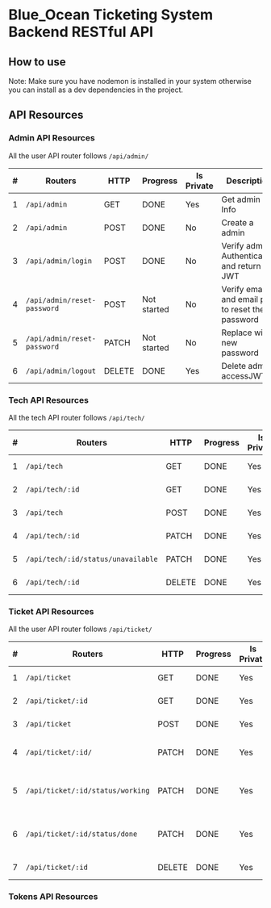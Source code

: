 # Blue_Ocean Ticketing System Backend RESTful API


## How to use



Note: Make sure you have nodemon is installed in your system otherwise you can install as a dev dependencies in the project.

## API Resources

### Admin API Resources

All the user API router follows `/api/admin/`

| #   | Routers                     | HTTP   | Progress    | Is Private | Description                                      |
| --- | --------------------------- | ------ | ----------- | ---------- | ------------------------------------------------ |
| 1   | `/api/admin`                | GET    | DONE        | Yes        | Get admin Info                                   |
| 2   | `/api/admin`                | POST   | DONE        | No         | Create a admin                                   |
| 3   | `/api/admin/login`          | POST   | DONE        | No         | Verify admin Authentication and return JWT       |
| 4   | `/api/admin/reset-password` | POST   | Not started | No         | Verify email and email pin to reset the password |
| 5   | `/api/admin/reset-password` | PATCH  | Not started | No         | Replace with new password                        |
| 6   | `/api/admin/logout`         | DELETE | DONE        | Yes        | Delete admin accessJWT                           |


### Tech API Resources

All the tech API router follows `/api/tech/`

| #   | Routers                             | HTTP   | Progress | Is Private | Description                                      |
| --- | ----------------------------------- | ------ | -------- | ---------- | ------------------------------------------------ |
| 1   | `/api/tech`                         | GET    | DONE     | Yes        | Get all tech Info                                |
| 2   | `/api/tech/:id`                     | GET    | DONE     | Yes        | Get a tech details                               |
| 3   | `/api/tech`                         | POST   | DONE     | Yes        | Create a tech                                    |
| 4   | `/api/tech/:id`                     | PATCH  | DONE     | Yes        | Update tech details                              |
| 5   | `/api/tech/:id/status/unavailable`  | PATCH  | DONE     | Yes        | Update tech status                               |
| 6   | `/api/tech/:id`                     | DELETE | DONE     | Yes        | Delete a tech                                    |


### Ticket API Resources

All the user API router follows `/api/ticket/`

| #   | Routers                             | HTTP   | Progress | Is Private | Description                                      |
| --- | ----------------------------------- | ------ | -------- | ---------- | ------------------------------------------------ |
| 1   | `/api/ticket`                       | GET    | DONE     | Yes        | Get all ticket Info                              |
| 2   | `/api/ticket/:id`                   | GET    | DONE     | Yes        | Get a ticket details                             |
| 3   | `/api/ticket`                       | POST   | DONE     | Yes        | Create a ticket                                  |
| 4   | `/api/ticket/:id/`                  | PATCH  | DONE     | Yes        | Update ticket details                            |
| 5   | `/api/ticket/:id/status/working`    | PATCH  | DONE     | Yes        | Update ticket status to working                  |
| 6   | `/api/ticket/:id/status/done`       | PATCH  | DONE     | Yes        | Update ticket status to done                     |
| 7   | `/api/ticket/:id`                   | DELETE | DONE     | Yes        | Delete a ticket                                  |


### Tokens API Resources

<!-- All the user API router follows `/api/tokens`

| #   | Routers      | HTTP | Progress | Is Private | Description            |
| --- | ------------ | ----- | -------- | ---------- | ---------------------- |
| 1   | `/api/tokens` | GET   | Not started     | No         | Get a fresh access JWT | -->
